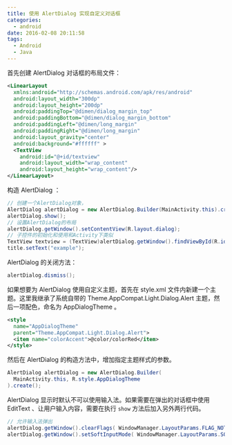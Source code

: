 ```yaml
---
title: 使用 AlertDialog 实现自定义对话框
categories:
  - android
date: 2016-02-08 20:11:58
tags:
  - Android
  - Java
---
```


首先创建 AlertDialog 对话框的布局文件：

``` xml
<LinearLayout
  xmlns:android="http://schemas.android.com/apk/res/android"
  android:layout_width="300dp"
  android:layout_height="200dp"
  android:paddingTop="@dimen/dialog_margin_top"
  android:paddingBottom="@dimen/dialog_margin_bottom"
  android:paddingLeft="@dimen/long_margin"
  android:paddingRight="@dimen/long_margin"
  android:layout_gravity="center"
  android:background="#ffffff" >
  <TextView
    android:id="@+id/textview"
    android:layout_width="wrap_content"
    android:layout_height="wrap_content"/>
</LinearLayout>
```
<!-- more -->

构造 AlertDialog ：

``` java
// 创建一个AlertDialog对象，
AlertDialog alertDialog = new AlertDialog.Builder(MainActivity.this).create();
alertDialog.show();
// 设置AlertDialog的布局
alertDialog.getWindow().setContentView(R.layout.dialog);
// 子控件的初始化和使用和Activity下类似
TextView textview = (TextView)alertDialog.getWindow().findViewById(R.id.textview);
title.setText("example");
```

AlertDialog 的关闭方法：

``` java
alertDialog.dismiss();
```

如果想要为 AlertDialog 使用自定义主题，首先在 style.xml 文件内新建一个主题。这里我继承了系统自带的 Theme.AppCompat.Light.Dialog.Alert 主题，然后一项配色，命名为 AppDialogTheme 。

``` xml
<style
  name="AppDialogTheme"
  parent="Theme.AppCompat.Light.Dialog.Alert">
  <item name="colorAccent">@color/colorRed</item>
</style>
```

然后在 AlertDialog 的构造方法中，增加指定主题样式的参数。

``` java
AlertDialog alertDialog = new AlertDialog.Builder(
  MainActivity.this, R.style.AppDialogTheme
).create();
```

AlertDialog 显示时默认不可以使用输入法。如果需要在弹出的对话框中使用 EditText 、让用户输入内容，需要在执行 `show` 方法后加入另外两行代码。

``` java
// 允许输入法弹出
alertDialog.getWindow().clearFlags( WindowManager.LayoutParams.FLAG_NOT_FOCUSABLE | WindowManager.LayoutParams.FLAG_ALT_FOCUSABLE_IM );
alertDialog.getWindow().setSoftInputMode( WindowManager.LayoutParams.SOFT_INPUT_STATE_VISIBLE );
```
